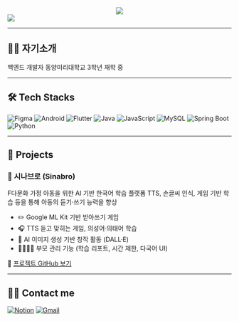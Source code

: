 <div align="center">
  <img src="https://capsule-render.vercel.app/api?type=waving&color=649cf7&height=120&text=SJHawa&animation=&fontColor=000000&fontSize=50" />
</div>


<a href="https://SJHawa.github.io" target="_blank">
  <img src="https://img.shields.io/badge/📄 이력서 보기-4967ab?style=for-the-badge&logo=github&logoColor=white" />
</a>

---

## 🧑‍💼 자기소개
백엔드 개발자
동양미리대학교 3학년 재학 중


---

## 🛠 Tech Stacks

![Figma](https://img.shields.io/badge/Figma-F24E1E?style=flat&logo=Figma&logoColor=white)
![Android](https://img.shields.io/badge/Android-3DDC84?style=flat&logo=Android&logoColor=white)
![Flutter](https://img.shields.io/badge/Flutter-02569B?style=flat&logo=Flutter&logoColor=white)
![Java](https://img.shields.io/badge/Java-007396?style=flat&logo=Java&logoColor=white)
![JavaScript](https://img.shields.io/badge/JavaScript-F7DF1E?style=flat&logo=JavaScript&logoColor=white)
![MySQL](https://img.shields.io/badge/MySQL-4479A1?style=flat&logo=MySQL&logoColor=white)
![Spring Boot](https://img.shields.io/badge/SpringBoot-6DB33F?style=flat&logo=springboot&logoColor=white)
![Python](https://img.shields.io/badge/Python-3776AB?style=flat&logo=Python&logoColor=white)

---

## 📂 Projects

### 🧸 시나브로 (Sinabro)
F다문화 가정 아동을 위한 AI 기반 한국어 학습 플랫폼
TTS, 손글씨 인식, 게임 기반 학습 등을 통해 아동의 듣기·쓰기 능력을 향상

- ✏️ Google ML Kit 기반 받아쓰기 게임  
- 🎧 TTS 듣고 맞히는 게임, 의성어·의태어 학습  
- 🌈 AI 이미지 생성 기반 창작 활동 (DALL·E)  
- 👨‍👩‍👧‍👦 부모 관리 기능 (학습 리포트, 시간 제한, 다국어 UI)

🔗 [프로젝트 GitHub 보기](https://github.com/쩡하/sinabro)

---

## 🧑‍💻 Contact me

[![Notion](https://img.shields.io/badge/Notion-000000?style=flat&logo=Notion&logoColor=white)](https://www.notion.so/1d7f0def2894804f97cac78c3f273123?pvs=4)
[![Gmail](https://img.shields.io/badge/Gmail-EA4335?style=flat&logo=Gmail&logoColor=white)](mailto:wkdghk35680@gmail.com)
